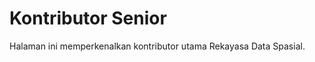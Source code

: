 # Kontributor Senior

Halaman ini memperkenalkan kontributor utama Rekayasa Data Spasial.

```{tableofcontents}
```